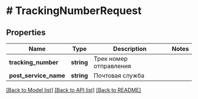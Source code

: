 # # TrackingNumberRequest

## Properties

Name | Type | Description | Notes
------------ | ------------- | ------------- | -------------
**tracking_number** | **string** | Трек номер отправления |
**post_service_name** | **string** | Почтовая служба |

[[Back to Model list]](../../README.md#models) [[Back to API list]](../../README.md#endpoints) [[Back to README]](../../README.md)
